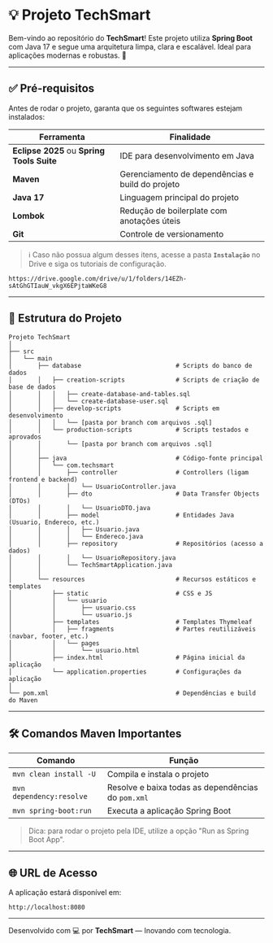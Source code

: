 # 💡 Projeto TechSmart

Bem-vindo ao repositório do **TechSmart**! Este projeto utiliza **Spring Boot** com Java 17 e segue uma arquitetura limpa, clara e escalável. Ideal para aplicações modernas e robustas. 🚀

---

## ✅ Pré-requisitos

Antes de rodar o projeto, garanta que os seguintes softwares estejam instalados:

| Ferramenta       | Finalidade                                                                  |
|------------------|-------------------------------------------------------------------------------|
| **Eclipse 2025** ou **Spring Tools Suite** | IDE para desenvolvimento em Java                    |
| **Maven**        | Gerenciamento de dependências e build do projeto                            |
| **Java 17**      | Linguagem principal do projeto                                               |
| **Lombok**       | Redução de boilerplate com anotações úteis                                  |
| **Git**          | Controle de versionamento                                                    |

> ℹ️ Caso não possua algum desses itens, acesse a pasta **`Instalação`** no Drive e siga os tutoriais de configuração.

```
https://drive.google.com/drive/u/1/folders/14EZh-sAtGhGTIauW_vkgX6EPjtaWKeG8
```

---

## 🧱 Estrutura do Projeto

```plaintext
Projeto TechSmart
│
├── src
│   └── main
│       ├── database                          # Scripts do banco de dados
│       │   ├── creation-scripts              # Scripts de criação de base de dados
│       │   │   ├── create-database-and-tables.sql
│       │   │   └── create-database-user.sql
│       │   ├── develop-scripts               # Scripts em desenvolvimento
│       │   │   └── [pasta por branch com arquivos .sql]
│       │   └── production-scripts            # Scripts testados e aprovados
│       │       └── [pasta por branch com arquivos .sql]
│       │
│       ├── java                              # Código-fonte principal
│       │   └── com.techsmart
│       │       ├── controller                # Controllers (ligam frontend e backend)
│       │       │   └── UsuarioController.java
│       │       ├── dto                       # Data Transfer Objects (DTOs)
│       │       │   └── UsuarioDTO.java
│       │       ├── model                     # Entidades Java (Usuario, Endereco, etc.)
│       │       │   ├── Usuario.java
│       │       │   └── Endereco.java
│       │       ├── repository                # Repositórios (acesso a dados)
│       │       │   └── UsuarioRepository.java
│       │       └── TechSmartApplication.java
│       │
│       └── resources                         # Recursos estáticos e templates
│           ├── static                        # CSS e JS
│           │   └── usuario
│           │       ├── usuario.css
│           │       └── usuario.js
│           ├── templates                     # Templates Thymeleaf
│           │   ├── fragments                 # Partes reutilizáveis (navbar, footer, etc.)
│           │   └── pages
│           │       └── usuario.html
│           ├── index.html                    # Página inicial da aplicação
│           └── application.properties        # Configurações da aplicação
│
└── pom.xml                                   # Dependências e build do Maven
```

---

## 🛠️ Comandos Maven Importantes

| Comando                         | Função                                                                 |
|---------------------------------|------------------------------------------------------------------------|
| `mvn clean install -U`         | Compila e instala o projeto                                           |
| `mvn dependency:resolve`       | Resolve e baixa todas as dependências do `pom.xml`                   |
| `mvn spring-boot:run`          | Executa a aplicação Spring Boot                                      |

> Dica: para rodar o projeto pela IDE, utilize a opção "Run as Spring Boot App".

---

## 🌐 URL de Acesso

A aplicação estará disponível em:

```
http://localhost:8080
```

---

Desenvolvido com 💻 por **TechSmart** — Inovando com tecnologia.
